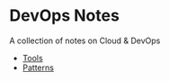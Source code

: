 DevOps Notes
==================
A collection of notes on Cloud & DevOps

* [Tools](/devops/tools/)
* [Patterns](/devops/patterns/)
